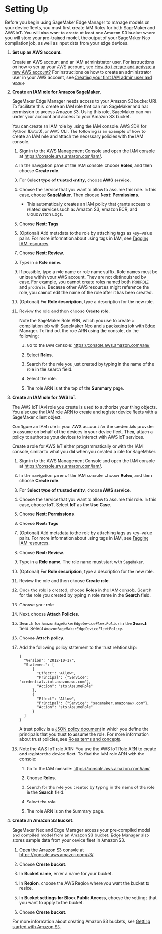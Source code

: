 # Setting Up<a name="edge-getting-started-step1"></a>

Before you begin using SageMaker Edge Manager to manage models on your device fleets, you must first create IAM Roles for both SageMaker and AWS IoT\. You will also want to create at least one Amazon S3 bucket where you will store your pre\-trained model, the output of your SageMaker Neo compilation job, as well as input data from your edge devices\.

1. **Set up an AWS account\.**

   Create an AWS account and an IAM administrator user\. For instructions on how to set up your AWS account, see [How do I create and activate a new AWS account?](https://aws.amazon.com/premiumsupport/knowledge-center/create-and-activate-aws-account/) For instructions on how to create an administrator user in your AWS account, see [Creating your first IAM admin user and group](https://docs.aws.amazon.com/IAM/latest/UserGuide/getting-started_create-admin-group.html)\.

1. **Create an IAM role for Amazon SageMaker\.**

   SageMaker Edge Manager needs access to your Amazon S3 bucket URI\. To facilitate this, create an IAM role that can run SageMaker and has permission to access Amazon S3\. Using this role, SageMaker can run under your account and access to your Amazon S3 bucket\.

   You can create an IAM role by using the IAM console, AWS SDK for Python \(Boto3\), or AWS CLI\. The following is an example of how to create an IAM role and attach the necessary policies with the IAM console\.

   1. Sign in to the AWS Management Console and open the IAM console at [https://console\.aws\.amazon\.com/iam/](https://console.aws.amazon.com/iam/)\.

   1. In the navigation pane of the IAM console, choose **Roles**, and then choose **Create role**\.

   1. For **Select type of trusted entity**, choose **AWS service**\.

   1. Choose the service that you want to allow to assume this role\. In this case, choose **SageMaker**\. Then choose **Next: Permissions**\.
      + This automatically creates an IAM policy that grants access to related services such as Amazon S3, Amazon ECR, and CloudWatch Logs\.

   1. Choose **Next: Tags**\.

   1. \(Optional\) Add metadata to the role by attaching tags as key–value pairs\. For more information about using tags in IAM, see [Tagging IAM resources](https://docs.aws.amazon.com/IAM/latest/UserGuide/id_tags.html)\.

   1. Choose **Next: Review**\.

   1. Type in a **Role name**\. 

   1. If possible, type a role name or role name suffix\. Role names must be unique within your AWS account\. They are not distinguished by case\. For example, you cannot create roles named both `PRODROLE` and `prodrole`\. Because other AWS resources might reference the role, you cannot edit the name of the role after it has been created\.

   1. \(Optional\) For **Role description**, type a description for the new role\.

   1. Review the role and then choose **Create role**\.

      Note the SageMaker Role ARN, which you use to create a compilation job with SageMaker Neo and a packaging job with Edge Manager\. To find out the role ARN using the console, do the following:

      1. Go to the IAM console: [https://console\.aws\.amazon\.com/iam/](https://console.aws.amazon.com/iam/)

      1. Select **Roles**\.

      1. Search for the role you just created by typing in the name of the role in the search field\.

      1. Select the role\.

      1. The role ARN is at the top of the **Summary** page\.

1. **Create an IAM role for AWS IoT\.**

   The AWS IoT IAM role you create is used to authorize your thing objects\. You also use the IAM role ARN to create and register device fleets with a SageMaker client object\.

   Configure an IAM role in your AWS account for the credentials provider to assume on behalf of the devices in your device fleet\. Then, attach a policy to authorize your devices to interact with AWS IoT services\.

   Create a role for AWS IoT either programmatically or with the IAM console, similar to what you did when you created a role for SageMaker\.

   1. Sign in to the AWS Management Console and open the IAM console at [https://console\.aws\.amazon\.com/iam/](https://console.aws.amazon.com/iam/)\.

   1. In the navigation pane of the IAM console, choose **Roles**, and then choose **Create role**\.

   1. For **Select type of trusted entity**, choose **AWS service**\.

   1. Choose the service that you want to allow to assume this role\. In this case, choose **IoT**\. Select **IoT** as the **Use Case**\.

   1. Choose **Next: Permissions**\.

   1. Choose **Next: Tags**\.

   1. \(Optional\) Add metadata to the role by attaching tags as key–value pairs\. For more information about using tags in IAM, see [Tagging IAM resources](https://docs.aws.amazon.com/IAM/latest/UserGuide/id_tags.html)\.

   1. Choose **Next: Review**\.

   1. Type in a **Role name**\. The role name must start with `SageMaker`\.

   1. \(Optional\) For **Role description**, type a description for the new role\.

   1. Review the role and then choose **Create role**\.

   1. Once the role is created, choose **Roles** in the IAM console\. Search for the role you created by typing in role name in the **Search** field\.

   1. Choose your role\.

   1. Next, choose **Attach Policies**\.

   1. Search for `AmazonSageMakerEdgeDeviceFleetPolicy` in the **Search** field\. Select `AmazonSageMakerEdgeDeviceFleetPolicy`\.

   1. Choose **Attach policy**\.

   1. Add the following policy statement to the trust relationship:

      ```
      {
        "Version": "2012-10-17",
        "Statement": [
            {
              "Effect": "Allow",
              "Principal": {"Service": "credentials.iot.amazonaws.com"},
              "Action": "sts:AssumeRole"
            },
            {
              "Effect": "Allow",
              "Principal": {"Service": "sagemaker.amazonaws.com"},
              "Action": "sts:AssumeRole"
            }
        ]
      }
      ```

      A trust policy is a [JSON policy document](https://docs.aws.amazon.com/IAM/latest/UserGuide/reference_policies_grammar) in which you define the principals that you trust to assume the role\. For more information about trust policies, see [Roles terms and concepts](IAM/latest/UserGuide/id_roles_terms-and-concepts.html)\.

   1. Note the AWS IoT role ARN\. You use the AWS IoT Role ARN to create and register the device fleet\. To find the IAM role ARN with the console:

      1. Go to the IAM console: [https://console\.aws\.amazon\.com/iam/](https://console.aws.amazon.com/iam/)

      1. Choose **Roles**\.

      1. Search for the role you created by typing in the name of the role in the **Search** field\.

      1. Select the role\.

      1. The role ARN is on the Summary page\.

1. **Create an Amazon S3 bucket\.**

   SageMaker Neo and Edge Manager access your pre\-compiled model and compiled model from an Amazon S3 bucket\. Edge Manager also stores sample data from your device fleet in Amazon S3\.

   1. Open the Amazon S3 console at [https://console\.aws\.amazon\.com/s3/](https://console.aws.amazon.com/s3/)\.

   1. Choose **Create bucket**\.

   1. In **Bucket name**, enter a name for your bucket\.

   1. In **Region**, choose the AWS Region where you want the bucket to reside\.

   1. In **Bucket settings for Block Public Access**, choose the settings that you want to apply to the bucket\.

   1. Choose **Create bucket**\.

   For more information about creating Amazon S3 buckets, see [Getting started with Amazon S3](https://docs.aws.amazon.com/AmazonS3/latest/userguide/GetStartedWithS3.html)\.